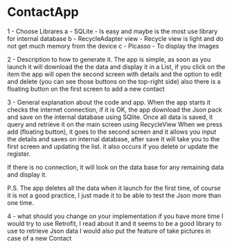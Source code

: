 # ContactApp

1 - Choose Librares
  a - SQLite - Is easy and maybe is the most use library for internal database
  b - RecycleAdapter view - Recycle view is light and do not get much memory from the device
  c - Picasso - To display the images

2 - Description to how to generate it.
  The app is simple, as soon as you launch it will download the the data and display it in a List, if you click on the item the app will open the second screen with details and the option to edit and delete (you can see those buttons on the top-right side) also there is a floating button on the first screen to add a new contact 

3 - General explanation about the code and app.
  When the app starts it checks the internet connection, if it is OK, the app download the Json pack and save on the internal database using SQlite. Once all data is saved, it query and retrieve it on the main screen using RecycleView
  When we press add (floating button), it goes to the second screen and it allows you input the details and saves on internal database, after save it will take you to the first screen and updating the list. it also occurs if you delete or update the register.  

  If there is no connection, it will look on the data base for any remaining data and display it.

  P.S. The app deletes all the data when it launch for the first time, of course it is not a good practice, I just made it to be able to test the Json more than one time. 



4 - what should you change on your implementation if you have more time
  I would try to use Retrofit, I read about it and it seems to be a good library to use to retrieve Json data
  I would also put the feature of take pictures in case of a new Contact

